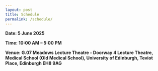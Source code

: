 ```yaml
---
layout: post
title: Schedule
permalink: /schedule/
---
```


**Date: 5 June 2025**

**Time: 10:00 AM – 5:00 PM**

**Venue: G.07 Meadows Lecture Theatre - Doorway 4 Lecture Theatre, Medical School (Old Medical School), University of Edinburgh, Teviot Place, Edinburgh EH8 9AG**




<!--
The Web Conference 2024 homepage for our workshop is [here](https://ed-nesy.github.io/2025/). The following schedule is based on Anywhere on Earth (AoE).

9:00--9:05AM **Opening remark:** Fengxiang He, on-site, "Online advertising in the AI era"

9:05--9:35AM **Invited talk:** Su Lin Blodgett, virtual, "Two Challenges for Equitable Language Technologies"

9:35--10:05AM **Invited talk:** Song Zuo, on-site, "Automation in Online Advertising Markets: Auctions and Efficiency"

10:05-10:35AM **Invited talk:** Maziar Gomrokchi, on-site, "AdCraft: An Advanced Reinforcement Learning Benchmark Environment for Search Engine Marketing Optimization"

10:35--11:05AM **Invited talk:** Rishabh Mehrotra, virtual, "Differential Impact on Stakeholder Outcomes on Multi-stakeholder Platforms"

11:05--11:35AM **Invited talk:** Olivier Jeunen, virtual, "Learning to Value, Bid for, and Auction Online Advertisements"

12:00--12.20PM **Contributed talk:** Yuzhu Chen, virtual, "Enhancing Diffusion Models through Intelligent Time-Stepping Optimization"

If you have any questions, please contact us via email:<br>
[ed-nesy-24-chairs@googlegroups.com](mailto:ed-nesy-24-chairs@googlegroups.com)
-->